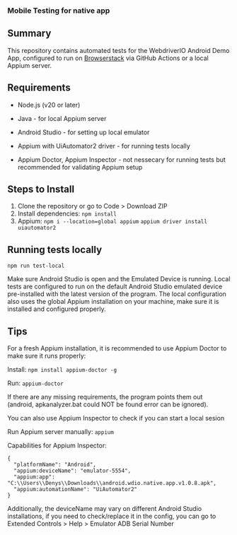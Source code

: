 ### Mobile Testing for native app

## Summary

This repository contains automated tests for the WebdriverIO Android Demo App, configured to run on [Browserstack](https://www.browserstack.com) via GitHub Actions or a local Appium server.

## Requirements

- Node.js (v20 or later)

- Java - for local Appium server
- Android Studio - for setting up local emulator
- Appium with UiAutomator2 driver - for running tests locally
- Appium Doctor, Appium Inspector - not nessecary for running tests but recommended for validating Appium setup

## Steps to Install

1. Clone the repository or go to Code > Download ZIP
2. Install dependencies: ```npm install```
3. Appium: ```npm i --location=global appium```
```appium driver install uiautomator2```

## Running tests locally

```npm run test-local```

Make sure Android Studio is open and the Emulated Device is running.
Local tests are configured to run on the default Android Studio emulated device pre-installed with the latest version of the program.
The local configuration also uses the global Appium installation on your machine, make sure it is installed and configured properly.

## Tips

For a fresh Appium installation, it is recommended to use Appium Doctor to make sure it runs properly: 

Install: ```npm install appium-doctor -g```

Run: ```appium-doctor```

If there are any missing requirements, the program points them out (android, apkanalyzer.bat could NOT be found error can be ignored).

You can also use Appium Inspector to check if you can start a local sesion

Run Appium server manually: ```appium```

Capabilities for Appium Inspector: 
```
{
  "platformName": "Android",
  "appium:deviceName": "emulator-5554",
  "appium:app": "C:\\Users\\Denys\\Downloads\\android.wdio.native.app.v1.0.8.apk",
  "appium:automationName": "UiAutomator2"
}
```
Additionally, the deviceName may vary on different Android Studio installations, if you need to check/replace it in the config, you can go to Extended Controls > Help > Emulator ADB Serial Number